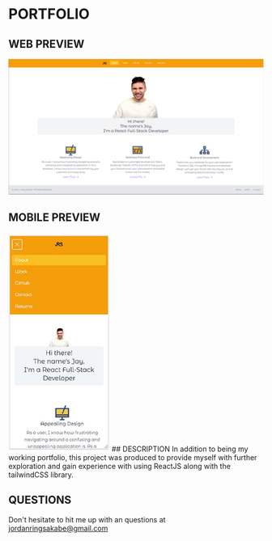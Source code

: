 # PORTFOLIO
## WEB PREVIEW
![webpreview](./src/Images/webpreview.png)
## MOBILE PREVIEW
<img src="./src/Images/mobilepreview.jpg" width="200">
## DESCRIPTION
In addition to being my working portfolio, this project was produced to provide myself with further exploration and gain experience with using ReactJS along with the tailwindCSS library. 

## QUESTIONS
Don't hesitate to hit me up with an questions at jordanringsakabe@gmail.com 


